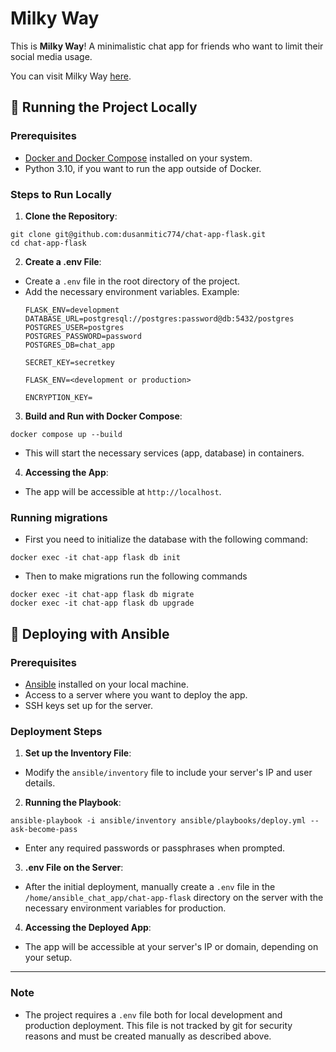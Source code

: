 # Milky Way
This is **Milky Way**! A minimalistic chat app for friends who want to limit their social media usage.

You can visit Milky Way [here](http://milkyway.in.rs/chat).

## :rocket: Running the Project Locally

### Prerequisites
- [Docker and Docker Compose](https://docs.docker.com/) installed on your system.
- Python 3.10, if you want to run the app outside of Docker.

### Steps to Run Locally
1. **Clone the Repository**:
```
git clone git@github.com:dusanmitic774/chat-app-flask.git
cd chat-app-flask
```

2. **Create a .env File**:
- Create a `.env` file in the root directory of the project.
- Add the necessary environment variables. Example:
  ```
  FLASK_ENV=development
  DATABASE_URL=postgresql://postgres:password@db:5432/postgres
  POSTGRES_USER=postgres
  POSTGRES_PASSWORD=password
  POSTGRES_DB=chat_app

  SECRET_KEY=secretkey

  FLASK_ENV=<development or production>

  ENCRYPTION_KEY=
  ```

3. **Build and Run with Docker Compose**:
```
docker compose up --build
```

- This will start the necessary services (app, database) in containers.

4. **Accessing the App**:
- The app will be accessible at `http://localhost`.

### Running migrations
- First you need to initialize the database with the following command:
```
docker exec -it chat-app flask db init
```

- Then to make migrations run the following commands
```
docker exec -it chat-app flask db migrate
docker exec -it chat-app flask db upgrade
```

## :rocket: Deploying with Ansible

### Prerequisites
- [Ansible](https://docs.ansible.com/ansible/latest/installation_guide/intro_installation.html) installed on your local machine.
- Access to a server where you want to deploy the app.
- SSH keys set up for the server.

### Deployment Steps
1. **Set up the Inventory File**:
 - Modify the `ansible/inventory` file to include your server's IP and user details.

2. **Running the Playbook**:
```
ansible-playbook -i ansible/inventory ansible/playbooks/deploy.yml --ask-become-pass
```

- Enter any required passwords or passphrases when prompted.

3. **.env File on the Server**:
- After the initial deployment, manually create a `.env` file in the `/home/ansible_chat_app/chat-app-flask` directory on the server with the necessary environment variables for production.

4. **Accessing the Deployed App**:
- The app will be accessible at your server's IP or domain, depending on your setup.

---

### Note
- The project requires a `.env` file both for local development and production deployment. This file is not tracked by git for security reasons and must be created manually as described above.

